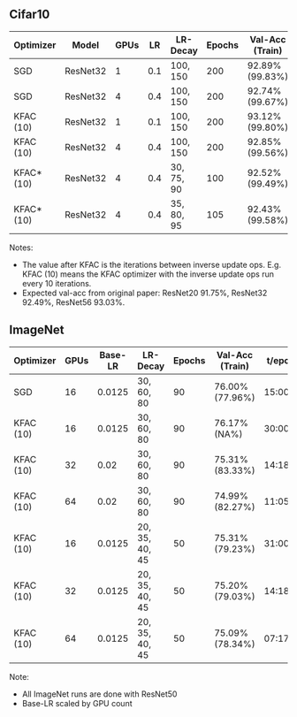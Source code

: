 ## Cifar10

| Optimizer  | Model    | GPUs | LR    | LR-Decay   | Epochs | Val-Acc (Train) | t/epoch  | time    |
|------------|----------|------|-------|------------|--------|-----------------|----------|---------|
| SGD        | ResNet32 | 1    | 0.1   | 100, 150   | 200    | 92.89% (99.83%) | 00:27.50 | 1:45:22 |
| SGD        | ResNet32 | 4    | 0.4   | 100, 150   | 200    | 92.74% (99.67%) | 00:08.50 | 0:33:22 |
| KFAC (10)  | ResNet32 | 1    | 0.1   | 100, 150   | 200    | 93.12% (99.80%) | 01:22.00 | 4:47:28 |
| KFAC (10)  | ResNet32 | 4    | 0.4   | 100, 150   | 200    | 92.85% (99.56%) | 00:16.00 | 0:57:46 |
| KFAC* (10) | ResNet32 | 4    | 0.4   | 30, 75, 90 | 100    | 92.52% (99.49%) | 00:17.00 | 0:30:42 |
| KFAC* (10) | ResNet32 | 4    | 0.4   | 35, 80, 95 | 105    | 92.43% (99.58%) | 00:17.00 | 0:32:32 |

Notes:
- The value after KFAC is the iterations between inverse update ops. E.g. KFAC (10) means the KFAC optimizer with the inverse update ops run every 10 iterations.
- Expected val-acc from original paper: ResNet20 91.75%, ResNet32 92.49%, ResNet56 93.03%.

## ImageNet

| Optimizer  | GPUs | Base-LR | LR-Decay       | Epochs | Val-Acc (Train) | t/epoch  | time        | Slurm ID |
|------------|------|---------|----------------|--------|-----------------|----------|-------------|----------|
| SGD        | 16   | 0.0125  | 30, 60, 80     | 90     | 76.00% (77.96%) | 15:00.00 | 00-23:58:04 |          |
| KFAC (10)  | 16   | 0.0125  | 30, 60, 80     | 90     | 76.17% (NA%)    | 30:00.00 | 01-21:42:49 |          |
| KFAC (10)  | 32   | 0.02    | 30, 60, 80     | 90     | 75.31% (83.33%) | 14:18.00 | 00-22:44:40 |          | 
| KFAC (10)  | 64   | 0.02    | 30, 60, 80     | 90     | 74.99% (82.27%) | 11:05.00 | 00-16:50:54 |          |
| KFAC (10)  | 16   | 0.0125  | 20, 35, 40, 45 | 50     | 75.31% (79.23%) | 31:00.00 | 01-02:10:68 | 7357     |
| KFAC (10)  | 32   | 0.0125  | 20, 35, 40, 45 | 50     | 75.20% (79.03%) | 14:18.00 | 00-12:31:48 | 7358     |
| KFAC (10)  | 64   | 0.0125  | 20, 35, 40, 45 | 50     | 75.09% (78.34%) | 07:17.00 | 00-06:46:19 | 7368     |

Note:
- All ImageNet runs are done with ResNet50
- Base-LR scaled by GPU count
